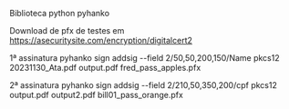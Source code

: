 Biblioteca python pyhanko

Download de pfx de testes em https://asecuritysite.com/encryption/digitalcert2

1ª assinatura
pyhanko sign addsig --field 2/50,50,200,150/Name pkcs12 20231130_Ata.pdf output.pdf fred_pass_apples.pfx

2ª assinatura
pyhanko sign addsig --field 2/210,50,350,200/cpf pkcs12 output.pdf output2.pdf bill01_pass_orange.pfx 
